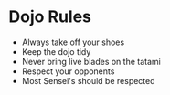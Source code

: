 Dojo Rules
==========
* Always take off your shoes
* Keep the dojo tidy
* Never bring live blades on the tatami
* Respect your opponents
* Most Sensei's should be respected
